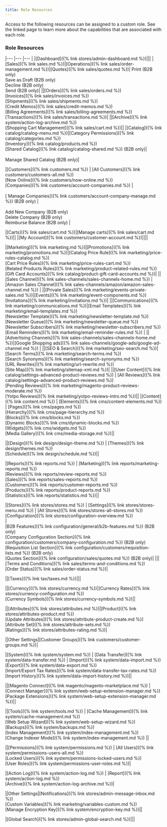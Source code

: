 ```yaml
---
title: Role Resources
---
```


Access to the following resources can be assigned to a custom role. See the linked page to learn more about the capabilities that are associated with each role.

### Role Resources

|--- |--- |--- |
|[Dashboard]({% link stores/admin-dashboard.md %})|||
|[Sales]({% link sales.md %})|[Operations]({% link sales/order-management.md %})|<!--{% if "Default.B2B" contains site.edition %}-->[Quotes]({% link sales/quotes.md %})| Print (B2B only)<br/> Save as Draft (B2B only)<br/>Decline (B2B only)<br/>Send (B2B only)<!--{% endif %}-->|
||[Orders]({% link sales/orders.md %})<br/>[Invoices]({% link sales/invoices.md %})<br/>[Shipments]({% link sales/shipments.md %})<br/>[Credit Memos]({% link sales/credit-memos.md %})<br/>[Billing Agreements]({% link sales/billing-agreements.md %})<br/>[Transactions]({% link sales/transactions.md %})|
||<!--{% if "Default.B2B" contains site.edition %}-->[Archive]({% link system/action-log-archive.md %})<br/><!--{% endif %}-->[Shopping Cart Management]({% link sales/cart.md %})||
|[Catalog]({% link catalog/catalog-menu.md %})|[Category Permissions]({% link catalog/categories.md %})<br/>[Inventory]({% link catalog/products.md %})<br/><!--{% if "Default.B2B" contains site.edition %}-->[Shared Catalog]({% link catalog/catalog-shared.md %}) (B2B only)|<br/><br/>Manage Shared Catalog (B2B only)<!--{% endif %}-->|

|[Customers]({% link customers.md %}) | [All Customers]({% link customers/customers-all.md %})<br/>[Now Online]({% link customers/now-online.md %})<br/> <!--{% if "Default.B2B" contains site.edition %}-->[Companies]({% link customers/account-companies.md %}) | <br/><br/>[ Manage Companies]({% link customers/account-company-manage.md %}) (B2B only) | <br/><br/>Add New Company (B2B only)<br/>Delete Company (B2B only)<br/>Reimburse Balance (B2B only) <!--{% endif %}-->|

|[Carts]({% link sales/cart.md %})|[Manage carts]({% link sales/cart.md %})||
|[My Account]({% link customers/customer-account.md %})||||

|[Marketing]({% link marketing.md %})|[Promotions]({% link marketing/promotions.md %})|[Catalog Price Rule]({% link marketing/price-rules-catalog.md %}) <br/>[Cart Price Rules]({% link marketing/price-rules-cart.md %}) <!--{% if "Default.EE-B2B" contains site.edition %}--><br/>[Related Products Rules]({% link marketing/product-related-rules.md %}) <br/>[Gift Card Accounts]({% link catalog/product-gift-card-accounts.md %})<!--{% endif %}-->|<!--{% if "Default.EE-B2B" contains site.edition %}-->
||[Sales Channel]({% link sales-channels/sales-channels-home.md %}) |[Amazon Sales Channel]({% link sales-channels/amazon/amazon-sales-channel.md %}) |
||[Private Sales]({% link marketing/events-private-sales.md %})|[Events]({% link marketing/event-components.md %}) <br/>[Invitations]({% link marketing/invitations.md %})|<!--{% endif %}-->
||[Communications]({% link marketing/communications.md %})|[Email Templates]({% link marketing/email-templates.md %}) <br/>[Newsletter Template]({% link marketing/newsletter-template.md %}) <br/>[Newsletter Queue]({% link marketing/newsletter-queue.md %}) <br/>[Newsletter Subscribers]({% link marketing/newsletter-subscribers.md %}) <!--{% if "Default.EE Only" contains site.edition %}--><br/>[Email Reminders]({% link marketing/email-reminder-rules.md %}) <!--{% endif %}-->|
||[Advertising Channels]({% link sales-channels/sales-channels-home.md %})|[Google Shopping ads]({% link sales-channels/google-ads/google-ad-channel.md %}) |
||[SEO & Search]({% link marketing/seo-search.md %})|[Search Terms]({% link marketing/search-terms.md %}) <!--{% if "Default.EE-B2B" contains site.edition %}--><br/>[Search Synonyms]({% link marketing/search-synonyms.md %}) <!--{% endif %}--><br/>[URL Rewrites]({% link marketing/url-rewrite.md %}) <br/>[Site Map]({% link marketing/sitemap-xml.md %})|
||[User Content]({% link catalog/settings-advanced-product-reviews.md %}) | [All Reviews]({% link catalog/settings-advanced-product-reviews.md %}) <br/>[Pending Reviews]({% link marketing/magento-product-reviews-moderate.md %}) <br/>[Yotpo Reviews]({% link marketing/yotpo-reviews-intro.md %})||
|[Content]({% link content.md %}) | [Elements]({% link cms/content-elements.md %}) | [Pages]({% link cms/pages.md %})<br/><!--{% if "Default.EE-B2B" contains site.edition %}-->[Hierarchy]({% link cms/page-hierarchy.md %})<br/><!--{% endif %}-->[Blocks]({% link cms/blocks.md %})<br/><!--{% if "Default.EE-B2B" contains site.edition %}-->[Dynamic Blocks]({% link cms/dynamic-blocks.md %})<br/><!--{% endif %}--> [Widgets]({% link cms/widgets.md %})<br/>[Media Gallery]({% link cms/media-storage.md %})||

||[Design]({% link design/design-theme.md %}) | [Themes]({% link design/themes.md %})<br/>[Schedule]({% link design/schedule.md %})||

|[Reports]({% link reports.md %}) | [Marketing]({% link reports/marketing-reports.md %})<br/>[Reviews]({% link reports/review-reports.md %})<br/>[Sales]({% link reports/sales-reports.md %})<br/>[Customers]({% link reports/customer-reports.md %})<br/>[Products]({% link reports/product-reports.md %})<br/>[Statistics]({% link reports/statistics.md %})||

|[Stores]({% link stores/stores.md %}) | [Settings]({% link stores/stores-menu.md %}) | [All Stores]({% link stores/stores-all-stores.md %})<br/>[Configuration]({% link stores/configuration-overview.md %})<br/><!--{% if "Default.B2B" contains site.edition %}--> | <br/>[B2B Features]({% link configuration/general/b2b-features.md %}) (B2B only)<br/>[Company Configuration Section]({% link configuration/customers/company-configuration.md %}) (B2B only)<br/>[Requisition List Section]({% link configuration/customers/requisition-lists.md %}) (B2B only)<br/>[Quotes Section]({% link configuration/sales/quotes.md %}) (B2B only)| <!--{% endif %}-->
|||[Terms and Conditions]({% link sales/terms-and-conditions.md %})<br/>[Order Status]({% link sales/order-status.md %})|

||[Taxes]({% link tax/taxes.md %})|||

||[Currency]({% link stores/currency.md %})|[Currency Rates]({% link stores/currency-configuration.md %})<br/>[Currency Symbols]({% link stores/currency-symbols.md %})||

||[Attributes]({% link stores/attributes.md %})|[Product]({% link stores/attributes-product.md %})<br/>[Update Attributes]({% link stores/attribute-product-create.md %})<br/>[Attribute Set]({% link stores/attribute-sets.md %})<br/>[Ratings]({% link stores/attributes-rating.md %})|

||Other Settings|[Customer Groups]({% link customers/customer-groups.md %})|

|[System]({% link system/system.md %}) | [Data Transfer]({% link system/data-transfer.md %}) | [Import]({% link system/data-import.md %})<br/>[Export]({% link system/data-export.md %})<br/>[Import/Export Tax Rates]({% link system/data-transfer-tax-rates.md %})<br/>[Import History]({% link system/data-import-history.md %})||

||[Magento Connect]({% link magento/magento-marketplace.md %}) | [Connect Manager]({% link system/web-setup-extension-manager.md %})<br/>[Package Extensions]({% link system/web-setup-extension-manager.md %})||

||[Tools]({% link system/tools.md %}) | [Cache Management]({% link system/cache-management.md %})<br/>[Web Setup Wizard]({% link system/web-setup-wizard.md %})<br/>[Backups]({% link system/backups.md %})<br/>[Index Management]({% link system/index-management.md %})<br/>[Change Indexer Mode]({% link system/index-management.md %}) ||

||[Permissions]({% link system/permissions.md %}) | [All Users]({% link system/permissions-users-all.md %})<br/>[Locked Users]({% link system/permissions-locked-users.md %})<br/>[User Roles]({% link system/permissions-user-roles.md %})|
<!--{% if "Default.B2B" contains site.edition %}-->|[Action Log]({% link system/action-log.md %}) | [Report]({% link system/action-log.md %})<br/>[Archive]({% link system/action-log-archive.md %})|<!--{% endif %}-->

||Other Settings|[Notifications]({% link stores/admin-message-inbox.md %})<br/>[Custom Variables]({% link marketing/variables-custom.md %})<br/>[Manage Encryption Key]({% link system/encryption-key.md %})||

|[Global Search]({% link stores/admin-global-search.md %})|||

